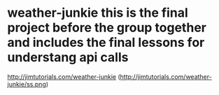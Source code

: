 # weather-junkie this is the final project before the group together and includes the final lessons for understang api calls
http://jimtutorials.com/weather-junkie
(http://jimtutorials.com/weather-junkie/ss.png)

